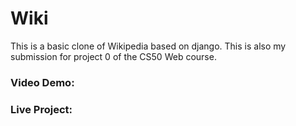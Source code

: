 # Wiki
This is a basic clone of Wikipedia based on django. This is also my submission for project 0 of the CS50 Web course.

### Video Demo:

### Live Project: